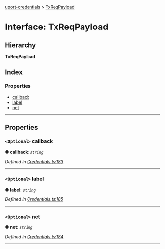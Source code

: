 [uport-credentials](../README.md) > [TxReqPayload](../interfaces/txreqpayload.md)

# Interface: TxReqPayload

## Hierarchy

**TxReqPayload**

## Index

### Properties

* [callback](txreqpayload.md#callback)
* [label](txreqpayload.md#label)
* [net](txreqpayload.md#net)

---

## Properties

<a id="callback"></a>

### `<Optional>` callback

**● callback**: *`string`*

*Defined in [Credentials.ts:183](https://github.com/uport-project/uport-credentials/blob/2b03873/src/Credentials.ts#L183)*

___
<a id="label"></a>

### `<Optional>` label

**● label**: *`string`*

*Defined in [Credentials.ts:185](https://github.com/uport-project/uport-credentials/blob/2b03873/src/Credentials.ts#L185)*

___
<a id="net"></a>

### `<Optional>` net

**● net**: *`string`*

*Defined in [Credentials.ts:184](https://github.com/uport-project/uport-credentials/blob/2b03873/src/Credentials.ts#L184)*

___

